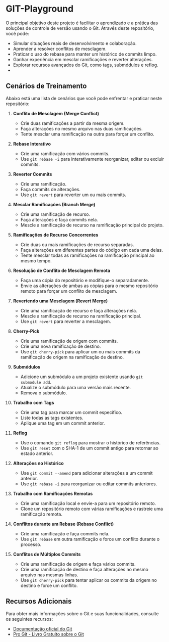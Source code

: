 # GIT-Playground

O principal objetivo deste projeto é facilitar o aprendizado e a prática das soluções de controle de versão usando o Git. Através deste repositório, você pode:

- Simular situações reais de desenvolvimento e colaboração.
- Aprender a resolver conflitos de mesclagem.
- Praticar o uso do rebase para manter um histórico de commits limpo.
- Ganhar experiência em mesclar ramificações e reverter alterações.
- Explorar recursos avançados do Git, como tags, submódulos e reflog.
- 

## Cenários de Treinamento

Abaixo está uma lista de cenários que você pode enfrentar e praticar neste repositório:

1. **Conflito de Mesclagem (Merge Conflict)**
   - Crie duas ramificações a partir da mesma origem.
   - Faça alterações no mesmo arquivo nas duas ramificações.
   - Tente mesclar uma ramificação na outra para forçar um conflito.

2. **Rebase Interativo**
   - Crie uma ramificação com vários commits.
   - Use `git rebase -i` para interativamente reorganizar, editar ou excluir commits.

3. **Reverter Commits**
   - Crie uma ramificação.
   - Faça commits de alterações.
   - Use `git revert` para reverter um ou mais commits.

4. **Mesclar Ramificações (Branch Merge)**
   - Crie uma ramificação de recurso.
   - Faça alterações e faça commits nela.
   - Mescle a ramificação de recurso na ramificação principal do projeto.

5. **Ramificações de Recurso Concorrentes**
   - Crie duas ou mais ramificações de recurso separadas.
   - Faça alterações em diferentes partes do código em cada uma delas.
   - Tente mesclar todas as ramificações na ramificação principal ao mesmo tempo.

6. **Resolução de Conflito de Mesclagem Remota**
   - Faça uma cópia do repositório e modifique-o separadamente.
   - Envie as alterações de ambas as cópias para o mesmo repositório remoto para forçar um conflito de mesclagem.

7. **Revertendo uma Mesclagem (Revert Merge)**
   - Crie uma ramificação de recurso e faça alterações nela.
   - Mescle a ramificação de recurso na ramificação principal.
   - Use `git revert` para reverter a mesclagem.

8. **Cherry-Pick**
   - Crie uma ramificação de origem com commits.
   - Crie uma nova ramificação de destino.
   - Use `git cherry-pick` para aplicar um ou mais commits da ramificação de origem na ramificação de destino.

9. **Submódulos**
   - Adicione um submódulo a um projeto existente usando `git submodule add`.
   - Atualize o submódulo para uma versão mais recente.
   - Remova o submódulo.

10. **Trabalho com Tags**
    - Crie uma tag para marcar um commit específico.
    - Liste todas as tags existentes.
    - Aplique uma tag em um commit anterior.

11. **Reflog**
    - Use o comando `git reflog` para mostrar o histórico de referências.
    - Use `git reset` com o SHA-1 de um commit antigo para retornar ao estado anterior.

12. **Alterações no Histórico**
    - Use `git commit --amend` para adicionar alterações a um commit anterior.
    - Use `git rebase -i` para reorganizar ou editar commits anteriores.

13. **Trabalho com Ramificações Remotas**
    - Crie uma ramificação local e envie-a para um repositório remoto.
    - Clone um repositório remoto com várias ramificações e rastreie uma ramificação remota.

14. **Conflitos durante um Rebase (Rebase Conflict)**
    - Crie uma ramificação e faça commits nela.
    - Use `git rebase` em outra ramificação e force um conflito durante o processo.

15. **Conflitos de Múltiplos Commits**
    - Crie uma ramificação de origem e faça vários commits.
    - Crie uma ramificação de destino e faça alterações no mesmo arquivo nas mesmas linhas.
    - Use `git cherry-pick` para tentar aplicar os commits da origem no destino e force um conflito.


## Recursos Adicionais

Para obter mais informações sobre o Git e suas funcionalidades, consulte os seguintes recursos:

- [Documentação oficial do Git](https://git-scm.com/doc)
- [Pro Git - Livro Gratuito sobre o Git](https://git-scm.com/book/en/v2)



